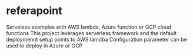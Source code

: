 # referapoint
Serveless examples with AWS lambda, Azure function or GCP cloud functions 
This project leverages serverless framework and the default deploymennt setup points to AWS lamdba 
Configuration parameter can be used to deploy in Azure or GCP

